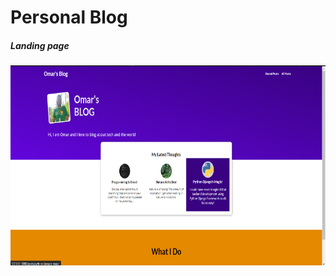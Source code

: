 # Personal Blog

##### Landing page
<img src="https://github.com/OmarKhaledm21/Blog-Project-Python-Django-/blob/main/SS/Index_page.png" alt="drawing" width="620" height="320"/>

